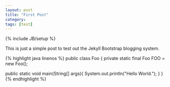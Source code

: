 ```yaml
---
layout: post
title: "First Post"
category:
tags: [test]
---
```

{% include JB/setup %}

This is just a simple post to test out the Jekyll Bootstrap blogging system.

{% highlight java linenos %}
public class Foo {
  private static final Foo FOO = new Foo();

  public static void main(String[] args){
    System.out.println("Hello World.");
  }
}
{% endhighlight %}
